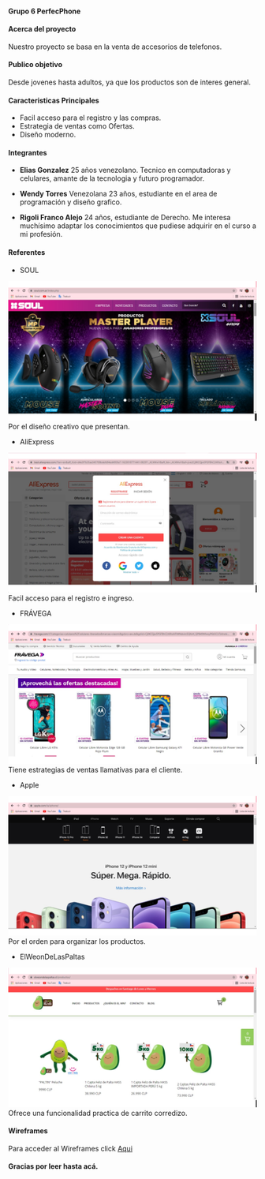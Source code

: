 #### **Grupo 6 PerfecPhone**

#### **Acerca del proyecto**
Nuestro proyecto se basa en la venta de accesorios de telefonos.

#### **Publico objetivo**
Desde jovenes hasta adultos, ya que los productos son de interes general.

#### **Caracteristicas Principales**
- Facil acceso para el registro y las compras.
- Estrategia de ventas como Ofertas.
- Diseño moderno.

#### **Integrantes**
- **Elias Gonzalez**
25 años venezolano. Tecnico en computadoras y celulares, amante de la tecnologia y futuro programador.

- **Wendy Torres**
Venezolana 23 años, estudiante en el area de programación y diseño grafico.

- **Rigoli Franco Alejo**
24 años, estudiante de Derecho. Me interesa muchísimo adaptar los conocimientos que pudiese adquirir en el curso a mi profesión. 

#### **Referentes**
- SOUL
<img src="img/soul.jpg">
Por el diseño creativo que presentan.

- AliExpress
<img src="img/aliexpress.jpg">
Facil acceso para el registro e ingreso.

- FRÁVEGA
<img src="img/fravega.jpg">
Tiene estrategias de ventas llamativas para el cliente.

- Apple
<img src="img/apple.jpg">
Por el orden para organizar los productos.

- ElWeonDeLasPaltas
<img src="img/paltas.jpg">
Ofrece una funcionalidad practica de carrito corredizo.

#### **Wireframes**
Para acceder al Wireframes click [Aqui](https://www.figma.com/file/2orbMlNfO97jfdHHqfMwvy/Perfect-Phone?node-id=0%3A1 "Aqui")

#### **Gracias por leer hasta acá.**
